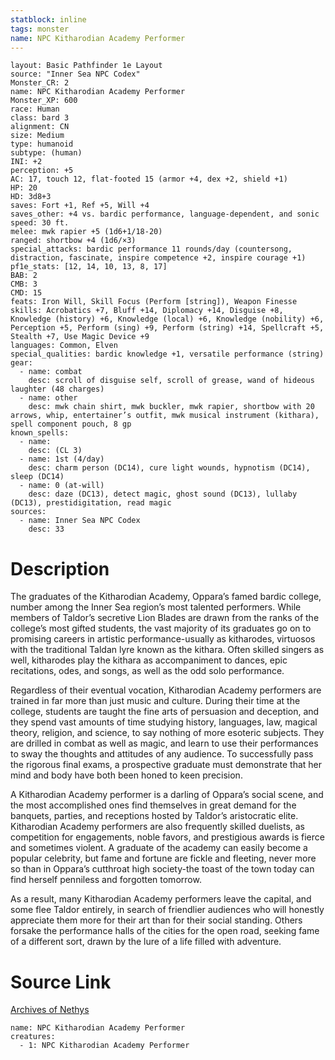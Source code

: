 ```yaml
---
statblock: inline
tags: monster
name: NPC Kitharodian Academy Performer
---
```

```statblock
layout: Basic Pathfinder 1e Layout
source: "Inner Sea NPC Codex"
Monster_CR: 2
name: NPC Kitharodian Academy Performer
Monster_XP: 600
race: Human
class: bard 3
alignment: CN
size: Medium
type: humanoid
subtype: (human)
INI: +2
perception: +5
AC: 17, touch 12, flat-footed 15 (armor +4, dex +2, shield +1)
HP: 20
HD: 3d8+3
saves: Fort +1, Ref +5, Will +4
saves_other: +4 vs. bardic performance, language-dependent, and sonic
speed: 30 ft.
melee: mwk rapier +5 (1d6+1/18-20)
ranged: shortbow +4 (1d6/×3)
special_attacks: bardic performance 11 rounds/day (countersong, distraction, fascinate, inspire competence +2, inspire courage +1)
pf1e_stats: [12, 14, 10, 13, 8, 17]
BAB: 2
CMB: 3
CMD: 15
feats: Iron Will, Skill Focus (Perform [string]), Weapon Finesse
skills: Acrobatics +7, Bluff +14, Diplomacy +14, Disguise +8, Knowledge (history) +6, Knowledge (local) +6, Knowledge (nobility) +6, Perception +5, Perform (sing) +9, Perform (string) +14, Spellcraft +5, Stealth +7, Use Magic Device +9
languages: Common, Elven
special_qualities: bardic knowledge +1, versatile performance (string)
gear:
  - name: combat
    desc: scroll of disguise self, scroll of grease, wand of hideous laughter (48 charges)
  - name: other
    desc: mwk chain shirt, mwk buckler, mwk rapier, shortbow with 20 arrows, whip, entertainer’s outfit, mwk musical instrument (kithara), spell component pouch, 8 gp
known_spells:
  - name:
    desc: (CL 3)
  - name: 1st (4/day)
    desc: charm person (DC14), cure light wounds, hypnotism (DC14), sleep (DC14)
  - name: 0 (at-will)
    desc: daze (DC13), detect magic, ghost sound (DC13), lullaby (DC13), prestidigitation, read magic
sources:
  - name: Inner Sea NPC Codex
    desc: 33
```
# Description
The graduates of the Kitharodian Academy, Oppara’s famed bardic college, number among the Inner Sea region’s most talented performers. While members of Taldor’s secretive Lion Blades are drawn from the ranks of the college’s most gifted students, the vast majority of its graduates go on to promising careers in artistic performance-usually as kitharodes, virtuosos with the traditional Taldan lyre known as the kithara. Often skilled singers as well, kitharodes play the kithara as accompaniment to dances, epic recitations, odes, and songs, as well as the odd solo performance.

Regardless of their eventual vocation, Kitharodian Academy performers are trained in far more than just music and culture. During their time at the college, students are taught the fine arts of persuasion and deception, and they spend vast amounts of time studying history, languages, law, magical theory, religion, and science, to say nothing of more esoteric subjects. They are drilled in combat as well as magic, and learn to use their performances to sway the thoughts and attitudes of any audience. To successfully pass the rigorous final exams, a prospective graduate must demonstrate that her mind and body have both been honed to keen precision.

A Kitharodian Academy performer is a darling of Oppara’s social scene, and the most accomplished ones find themselves in great demand for the banquets, parties, and receptions hosted by Taldor’s aristocratic elite. Kitharodian Academy performers are also frequently skilled duelists, as competition for engagements, noble favors, and prestigious awards is fierce and sometimes violent. A graduate of the academy can easily become a popular celebrity, but fame and fortune are fickle and fleeting, never more so than in Oppara’s cutthroat high society-the toast of the town today can find herself penniless and forgotten tomorrow.

As a result, many Kitharodian Academy performers leave the capital, and some flee Taldor entirely, in search of friendlier audiences who will honestly appreciate them more for their art than for their social standing. Others forsake the performance halls of the cities for the open road, seeking fame of a different sort, drawn by the lure of a life filled with adventure.
# Source Link
[Archives of Nethys](https://aonprd.com/NPCDisplay.aspx?ItemName=Kitharodian%20Academy%20Performer)
```encounter-table
name: NPC Kitharodian Academy Performer
creatures:
  - 1: NPC Kitharodian Academy Performer
```

